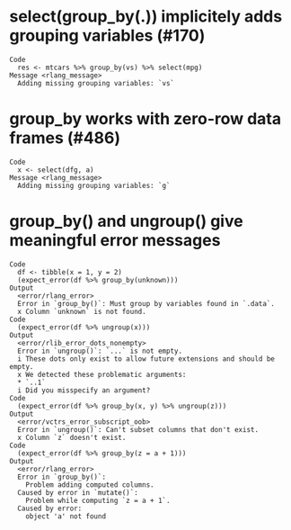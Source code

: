 # select(group_by(.)) implicitely adds grouping variables (#170)

    Code
      res <- mtcars %>% group_by(vs) %>% select(mpg)
    Message <rlang_message>
      Adding missing grouping variables: `vs`

# group_by works with zero-row data frames (#486)

    Code
      x <- select(dfg, a)
    Message <rlang_message>
      Adding missing grouping variables: `g`

# group_by() and ungroup() give meaningful error messages

    Code
      df <- tibble(x = 1, y = 2)
      (expect_error(df %>% group_by(unknown)))
    Output
      <error/rlang_error>
      Error in `group_by()`: Must group by variables found in `.data`.
      x Column `unknown` is not found.
    Code
      (expect_error(df %>% ungroup(x)))
    Output
      <error/rlib_error_dots_nonempty>
      Error in `ungroup()`: `...` is not empty.
      i These dots only exist to allow future extensions and should be empty.
      x We detected these problematic arguments:
      * `..1`
      i Did you misspecify an argument?
    Code
      (expect_error(df %>% group_by(x, y) %>% ungroup(z)))
    Output
      <error/vctrs_error_subscript_oob>
      Error in `ungroup()`: Can't subset columns that don't exist.
      x Column `z` doesn't exist.
    Code
      (expect_error(df %>% group_by(z = a + 1)))
    Output
      <error/rlang_error>
      Error in `group_by()`:
        Problem adding computed columns.
      Caused by error in `mutate()`:
        Problem while computing `z = a + 1`.
      Caused by error:
        object 'a' not found

